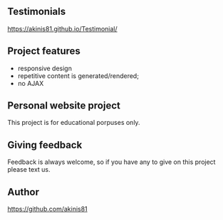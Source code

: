 ## Testimonials
https://akinis81.github.io/Testimonial/

## Project features
- responsive design
- repetitive content is generated/rendered;
- no AJAX

## Personal website project
This project is for educational porpuses only.


## Giving feedback
Feedback is always welcome, so if you have any to give on this project please text us.


## Author
https://github.com/akinis81